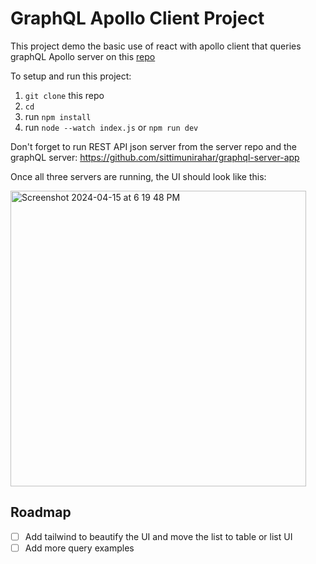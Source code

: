 # GraphQL Apollo Client Project 

This project demo the basic use of react with apollo client that queries graphQL Apollo server on this [repo](https://github.com/sittimunirahar/graphql-server-app)

To setup and run this project:

1. `git clone` this repo
2. `cd`
3. run `npm install`
4. run `node --watch index.js` or `npm run dev`

Don't forget to run REST API json server from the server repo and the graphQL server: https://github.com/sittimunirahar/graphql-server-app

Once all three servers are running, the UI should look like this:

<img width="473" alt="Screenshot 2024-04-15 at 6 19 48 PM" src="https://github.com/sittimunirahar/graphql-react-client/assets/32325375/a4e80611-466c-4480-9ebd-c88185b57a98">

## Roadmap
- [ ] Add tailwind to beautify the UI and move the list to table or list UI
- [ ] Add more query examples
